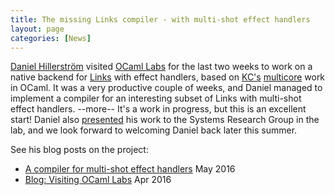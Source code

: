 ```yaml
---
title: The missing Links compiler - with multi-shot effect handlers
layout: page
categories: [News]
---
```


[Daniel Hillerström](/wiki/Daniel_Hillerström "wikilink") visited [OCaml
Labs](/wiki/Home "wikilink") for the last two weeks to work on a native
backend for [Links](/wiki/Links_and_OCaml "wikilink") with effect handlers,
based on [KC's](/wiki/KC_Sivaramakrishnan "wikilink")
[multicore](/wiki/Multicore "wikilink") work in OCaml. It was a very
productive couple of weeks, and Daniel managed to implement a compiler
for an interesting subset of Links with multi-shot effect handlers.
--more-- It's a work in progress, but this is an excellent start! Daniel
also
[presented](http://homepages.inf.ed.ac.uk/s1467124/talks/ocl2016-04.pdf)
his work to the Systems Research Group in the lab, and we look forward
to welcoming Daniel back later this summer.

See his blog posts on the project:

-   [A compiler for multi-shot effect
    handlers](http://blog.dhil.net/posts/2016-05-08-a-compiler-for-multi-shot-effect-handlers.html)
    May 2016
-   [Blog: Visiting OCaml
    Labs](http://blog.dhil.net/posts/2016-04-18-visiting-ocamllabs-day-1.html)
    Apr 2016

